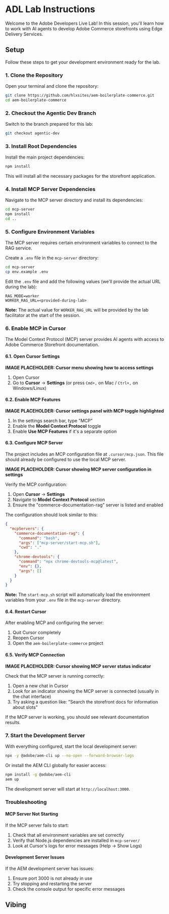 # ADL Lab Instructions

Welcome to the Adobe Developers Live Lab! In this session, you'll learn how to work with AI agents to develop Adobe Commerce storefronts using Edge Delivery Services.

## Setup

Follow these steps to get your development environment ready for the lab.

### 1. Clone the Repository

Open your terminal and clone the repository:

```bash
git clone https://github.com/hlxsites/aem-boilerplate-commerce.git
cd aem-boilerplate-commerce
```

### 2. Checkout the Agentic Dev Branch

Switch to the branch prepared for this lab:

```bash
git checkout agentic-dev
```

### 3. Install Root Dependencies

Install the main project dependencies:

```bash
npm install
```

This will install all the necessary packages for the storefront application.

### 4. Install MCP Server Dependencies

Navigate to the MCP server directory and install its dependencies:

```bash
cd mcp-server
npm install
cd ..
```

### 5. Configure Environment Variables

The MCP server requires certain environment variables to connect to the RAG service.

Create a `.env` file in the `mcp-server` directory:

```bash
cd mcp-server
cp env.example .env
```

Edit the `.env` file and add the following values (we'll provide the actual URL during the lab):

```env
RAG_MODE=worker
WORKER_RAG_URL=<provided-during-lab>
```

**Note:** The actual value for `WORKER_RAG_URL` will be provided by the lab facilitator at the start of the session.

### 6. Enable MCP in Cursor

The Model Context Protocol (MCP) server provides AI agents with access to Adobe Commerce Storefront documentation.

#### 6.1. Open Cursor Settings

**IMAGE PLACEHOLDER: Cursor menu showing how to access settings**

1. Open Cursor
2. Go to **Cursor** → **Settings** (or press `Cmd+,` on Mac / `Ctrl+,` on Windows/Linux)

#### 6.2. Enable MCP Features

**IMAGE PLACEHOLDER: Cursor settings panel with MCP toggle highlighted**

1. In the settings search bar, type "MCP"
2. Enable the **Model Context Protocol** toggle
3. Enable **Use MCP Features** if it's a separate option

#### 6.3. Configure MCP Server

The project includes an MCP configuration file at `.cursor/mcp.json`. This file should already be configured to use the local MCP server.

**IMAGE PLACEHOLDER: Cursor showing MCP server configuration in settings**

Verify the MCP configuration:

1. Open **Cursor** → **Settings**
2. Navigate to **Model Context Protocol** section
3. Ensure the "commerce-documentation-rag" server is listed and enabled

The configuration should look similar to this:

```json
{
  "mcpServers": {
    "commerce-documentation-rag": {
      "command": "bash",
      "args": ["mcp-server/start-mcp.sh"],
      "cwd": "."
    },
    "chrome-devtools": {
      "command": "npx chrome-devtools-mcp@latest",
      "env": {},
      "args": []
    }
  }
}
```

**Note:** The `start-mcp.sh` script will automatically load the environment variables from your `.env` file in the `mcp-server` directory.

#### 6.4. Restart Cursor

After enabling MCP and configuring the server:

1. Quit Cursor completely
2. Reopen Cursor
3. Open the `aem-boilerplate-commerce` project

#### 6.5. Verify MCP Connection

**IMAGE PLACEHOLDER: Cursor showing MCP server status indicator**

Check that the MCP server is running correctly:

1. Open a new chat in Cursor
2. Look for an indicator showing the MCP server is connected (usually in the chat interface)
3. Try asking a question like: "Search the storefront docs for information about slots"

If the MCP server is working, you should see relevant documentation results.

### 7. Start the Development Server

With everything configured, start the local development server:

```bash
npx -y @adobe/aem-cli up --no-open --forward-browser-logs
```

Or install the AEM CLI globally for easier access:

```bash
npm install -g @adobe/aem-cli
aem up
```

The development server will start at `http://localhost:3000`.

### Troubleshooting

#### MCP Server Not Starting

If the MCP server fails to start:

1. Check that all environment variables are set correctly
2. Verify that Node.js dependencies are installed in `mcp-server/`
3. Look at Cursor's logs for error messages (Help → Show Logs)

#### Development Server Issues

If the AEM development server has issues:

1. Ensure port 3000 is not already in use
2. Try stopping and restarting the server
3. Check the console output for specific error messages

## Vibing

<!-- Content will be added before the lab session -->
